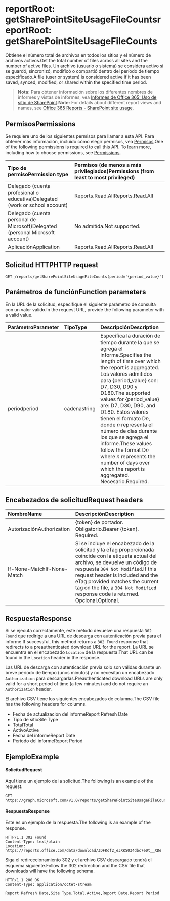 # <a name="reportroot-getsharepointsiteusagefilecounts"></a><span data-ttu-id="9f263-101">reportRoot: getSharePointSiteUsageFileCounts</span><span class="sxs-lookup"><span data-stu-id="9f263-101">reportRoot: getSharePointSiteUsageFileCounts</span></span>

<span data-ttu-id="9f263-102">Obtiene el número total de archivos en todos los sitios y el número de archivos activos.</span><span class="sxs-lookup"><span data-stu-id="9f263-102">Get the total number of files across all sites and the number of active files.</span></span> <span data-ttu-id="9f263-103">Un archivo (usuario o sistema) se considera activo si se guardó, sincronizó, modificó o compartió dentro del período de tiempo especificado.</span><span class="sxs-lookup"><span data-stu-id="9f263-103">A file (user or system) is considered active if it has been saved, synced, modified, or shared within the specified time period.</span></span>

> <span data-ttu-id="9f263-104">**Nota:** Para obtener información sobre los diferentes nombres de informes y vistas de informes, vea [Informes de Office 365: Uso de sitio de SharePoint](https://support.office.com/client/SharePoint-site-usage-4ecfb843-e5d5-464d-8bf6-7ed512a9b213).</span><span class="sxs-lookup"><span data-stu-id="9f263-104">**Note:** For details about different report views and names, see [Office 365 Reports - SharePoint site usage](https://support.office.com/client/SharePoint-site-usage-4ecfb843-e5d5-464d-8bf6-7ed512a9b213).</span></span>

## <a name="permissions"></a><span data-ttu-id="9f263-105">Permisos</span><span class="sxs-lookup"><span data-stu-id="9f263-105">Permissions</span></span>

<span data-ttu-id="9f263-p102">Se requiere uno de los siguientes permisos para llamar a esta API. Para obtener más información, incluido cómo elegir permisos, vea [Permisos](../../../concepts/permissions_reference.md).</span><span class="sxs-lookup"><span data-stu-id="9f263-p102">One of the following permissions is required to call this API. To learn more, including how to choose permissions, see [Permissions](../../../concepts/permissions_reference.md).</span></span>

| <span data-ttu-id="9f263-108">Tipo de permiso</span><span class="sxs-lookup"><span data-stu-id="9f263-108">Permission type</span></span>                        | <span data-ttu-id="9f263-109">Permisos (de menos a más privilegiados)</span><span class="sxs-lookup"><span data-stu-id="9f263-109">Permissions (from least to most privileged)</span></span> |
| :------------------------------------- | :--------------------------------------- |
| <span data-ttu-id="9f263-110">Delegado (cuenta profesional o educativa)</span><span class="sxs-lookup"><span data-stu-id="9f263-110">Delegated (work or school account)</span></span>     | <span data-ttu-id="9f263-111">Reports.Read.All</span><span class="sxs-lookup"><span data-stu-id="9f263-111">Reports.Read.All</span></span>                         |
| <span data-ttu-id="9f263-112">Delegado (cuenta personal de Microsoft)</span><span class="sxs-lookup"><span data-stu-id="9f263-112">Delegated (personal Microsoft account)</span></span> | <span data-ttu-id="9f263-113">No admitida.</span><span class="sxs-lookup"><span data-stu-id="9f263-113">Not supported.</span></span>                           |
| <span data-ttu-id="9f263-114">Aplicación</span><span class="sxs-lookup"><span data-stu-id="9f263-114">Application</span></span>                            | <span data-ttu-id="9f263-115">Reports.Read.All</span><span class="sxs-lookup"><span data-stu-id="9f263-115">Reports.Read.All</span></span>                         |

## <a name="http-request"></a><span data-ttu-id="9f263-116">Solicitud HTTP</span><span class="sxs-lookup"><span data-stu-id="9f263-116">HTTP request</span></span>

<!-- { "blockType": "ignored" } --> 

```http
GET /reports/getSharePointSiteUsageFileCounts(period='{period_value}')
```

## <a name="function-parameters"></a><span data-ttu-id="9f263-117">Parámetros de función</span><span class="sxs-lookup"><span data-stu-id="9f263-117">Function parameters</span></span>

<span data-ttu-id="9f263-118">En la URL de la solicitud, especifique el siguiente parámetro de consulta con un valor válido.</span><span class="sxs-lookup"><span data-stu-id="9f263-118">In the request URL, provide the following parameter with a valid value.</span></span>

| <span data-ttu-id="9f263-119">Parámetro</span><span class="sxs-lookup"><span data-stu-id="9f263-119">Parameter</span></span> | <span data-ttu-id="9f263-120">Tipo</span><span class="sxs-lookup"><span data-stu-id="9f263-120">Type</span></span>   | <span data-ttu-id="9f263-121">Descripción</span><span class="sxs-lookup"><span data-stu-id="9f263-121">Description</span></span>                              |
| :-------- | :----- | :--------------------------------------- |
| <span data-ttu-id="9f263-122">period</span><span class="sxs-lookup"><span data-stu-id="9f263-122">period</span></span>    | <span data-ttu-id="9f263-123">cadena</span><span class="sxs-lookup"><span data-stu-id="9f263-123">string</span></span> | <span data-ttu-id="9f263-124">Especifica la duración de tiempo durante la que se agrega el informe.</span><span class="sxs-lookup"><span data-stu-id="9f263-124">Specifies the length of time over which the report is aggregated.</span></span> <span data-ttu-id="9f263-125">Los valores admitidos para {period_value} son: D7, D30, D90 y D180.</span><span class="sxs-lookup"><span data-stu-id="9f263-125">The supported values for {period_value} are: D7, D30, D90, and D180.</span></span> <span data-ttu-id="9f263-126">Estos valores tienen el formato D*n*, donde *n* representa el número de días durante los que se agrega el informe.</span><span class="sxs-lookup"><span data-stu-id="9f263-126">These values follow the format D*n* where *n* represents the number of days over which the report is aggregated.</span></span> <span data-ttu-id="9f263-127">Necesario.</span><span class="sxs-lookup"><span data-stu-id="9f263-127">Required.</span></span> |

## <a name="request-headers"></a><span data-ttu-id="9f263-128">Encabezados de solicitud</span><span class="sxs-lookup"><span data-stu-id="9f263-128">Request headers</span></span>

| <span data-ttu-id="9f263-129">Nombre</span><span class="sxs-lookup"><span data-stu-id="9f263-129">Name</span></span>          | <span data-ttu-id="9f263-130">Descripción</span><span class="sxs-lookup"><span data-stu-id="9f263-130">Description</span></span>                              |
| :------------ | :--------------------------------------- |
| <span data-ttu-id="9f263-131">Autorización</span><span class="sxs-lookup"><span data-stu-id="9f263-131">Authorization</span></span> | <span data-ttu-id="9f263-p104">{token} de portador. Obligatorio.</span><span class="sxs-lookup"><span data-stu-id="9f263-p104">Bearer {token}. Required.</span></span>                |
| <span data-ttu-id="9f263-134">If-None-Match</span><span class="sxs-lookup"><span data-stu-id="9f263-134">If-None-Match</span></span> | <span data-ttu-id="9f263-135">Si se incluye el encabezado de la solicitud y la eTag proporcionada coincide con la etiqueta actual del archivo, se devuelve un código de respuesta `304 Not Modified`.</span><span class="sxs-lookup"><span data-stu-id="9f263-135">If this request header is included and the eTag provided matches the current tag on the file, a `304 Not Modified` response code is returned.</span></span> <span data-ttu-id="9f263-136">Opcional.</span><span class="sxs-lookup"><span data-stu-id="9f263-136">Optional.</span></span> |

## <a name="response"></a><span data-ttu-id="9f263-137">Respuesta</span><span class="sxs-lookup"><span data-stu-id="9f263-137">Response</span></span>

<span data-ttu-id="9f263-138">Si se ejecuta correctamente, este método devuelve una respuesta `302 Found` que redirige a una URL de descarga con autenticación previa para el informe.</span><span class="sxs-lookup"><span data-stu-id="9f263-138">If successful, this method returns a `302 Found` response that redirects to a preauthenticated download URL for the report.</span></span> <span data-ttu-id="9f263-139">La URL se encuentra en el encabezado `Location` de la respuesta.</span><span class="sxs-lookup"><span data-stu-id="9f263-139">That URL can be found in the `Location` header in the response.</span></span>

<span data-ttu-id="9f263-140">Las URL de descarga con autenticación previa solo son válidas durante un breve período de tiempo (unos minutos) y no necesitan un encabezado `Authorization` para descargarlas.</span><span class="sxs-lookup"><span data-stu-id="9f263-140">Preauthenticated download URLs are only valid for a short period of time (a few minutes) and do not require an `Authorization` header.</span></span>

<span data-ttu-id="9f263-141">El archivo CSV tiene los siguientes encabezados de columna.</span><span class="sxs-lookup"><span data-stu-id="9f263-141">The CSV file has the following headers for columns.</span></span>

- <span data-ttu-id="9f263-142">Fecha de actualización del informe</span><span class="sxs-lookup"><span data-stu-id="9f263-142">Report Refresh Date</span></span>
- <span data-ttu-id="9f263-143">Tipo de sitio</span><span class="sxs-lookup"><span data-stu-id="9f263-143">Site Type</span></span>
- <span data-ttu-id="9f263-144">Total</span><span class="sxs-lookup"><span data-stu-id="9f263-144">Total</span></span>
- <span data-ttu-id="9f263-145">Activo</span><span class="sxs-lookup"><span data-stu-id="9f263-145">Active</span></span>
- <span data-ttu-id="9f263-146">Fecha del informe</span><span class="sxs-lookup"><span data-stu-id="9f263-146">Report Date</span></span>
- <span data-ttu-id="9f263-147">Período del informe</span><span class="sxs-lookup"><span data-stu-id="9f263-147">Report Period</span></span>

## <a name="example"></a><span data-ttu-id="9f263-148">Ejemplo</span><span class="sxs-lookup"><span data-stu-id="9f263-148">Example</span></span>

#### <a name="request"></a><span data-ttu-id="9f263-149">Solicitud</span><span class="sxs-lookup"><span data-stu-id="9f263-149">Request</span></span>

<span data-ttu-id="9f263-150">Aquí tiene un ejemplo de la solicitud.</span><span class="sxs-lookup"><span data-stu-id="9f263-150">The following is an example of the request.</span></span>

<!--{
  "blockType": "request",
  "isComposable": true,
  "name": "reportroot_getsharepointsiteusagefilecounts"
}-->

```http
GET https://graph.microsoft.com/v1.0/reports/getSharePointSiteUsageFileCounts(period='D7')
```

#### <a name="response"></a><span data-ttu-id="9f263-151">Respuesta</span><span class="sxs-lookup"><span data-stu-id="9f263-151">Response</span></span>

<span data-ttu-id="9f263-152">Este es un ejemplo de la respuesta.</span><span class="sxs-lookup"><span data-stu-id="9f263-152">The following is an example of the response.</span></span>

<!-- {
  "blockType": "response",
  "truncated": true,
  "@odata.type": "microsoft.graph.report"
} -->

```http
HTTP/1.1 302 Found
Content-Type: text/plain
Location: https://reports.office.com/data/download/JDFKdf2_eJXKS034dbc7e0t__XDe
```

<span data-ttu-id="9f263-153">Siga el redireccionamiento 302 y el archivo CSV descargado tendrá el esquema siguiente.</span><span class="sxs-lookup"><span data-stu-id="9f263-153">Follow the 302 redirection and the CSV file that downloads will have the following schema.</span></span>

<!-- { "blockType": "ignored" } --> 

```http
HTTP/1.1 200 OK
Content-Type: application/octet-stream

Report Refresh Date,Site Type,Total,Active,Report Date,Report Period
```
